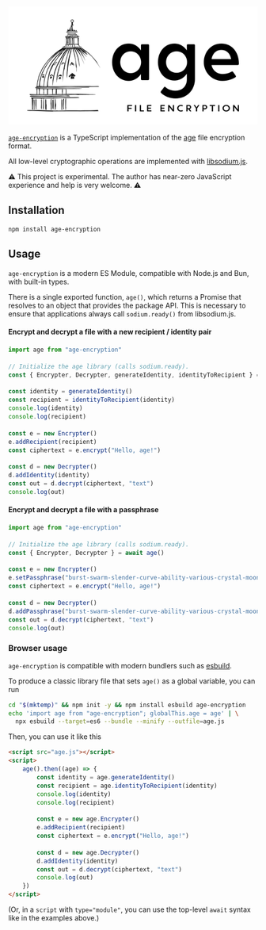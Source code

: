 <p align="center">
    <picture>
        <source media="(prefers-color-scheme: dark)" srcset="https://github.com/FiloSottile/age/blob/main/logo/logo_white.svg">
        <source media="(prefers-color-scheme: light)" srcset="https://github.com/FiloSottile/age/blob/main/logo/logo.svg">
        <img alt="The age logo, an wireframe of St. Peters dome in Rome, with the text: age, file encryption" width="600" src="https://github.com/FiloSottile/age/blob/main/logo/logo.svg">
    </picture>
</p>

[`age-encryption`](https://www.npmjs.com/package/age-encryption) is a TypeScript implementation of the
[age](https://age-encryption.org) file encryption format.

All low-level cryptographic operations are implemented with [libsodium.js](https://github.com/jedisct1/libsodium.js).

⚠️ This project is experimental. The author has near-zero JavaScript experience and help is very welcome. ⚠️

## Installation

```sh
npm install age-encryption
```

## Usage

`age-encryption` is a modern ES Module, compatible with Node.js and Bun, with built-in types.

There is a single exported function, `age()`, which returns a Promise that resolves to an object that provides the package API. This is necessary to ensure that applications always call `sodium.ready()` from libsodium.js.

#### Encrypt and decrypt a file with a new recipient / identity pair

```ts
import age from "age-encryption"

// Initialize the age library (calls sodium.ready).
const { Encrypter, Decrypter, generateIdentity, identityToRecipient } = await age()

const identity = generateIdentity()
const recipient = identityToRecipient(identity)
console.log(identity)
console.log(recipient)

const e = new Encrypter()
e.addRecipient(recipient)
const ciphertext = e.encrypt("Hello, age!")

const d = new Decrypter()
d.addIdentity(identity)
const out = d.decrypt(ciphertext, "text")
console.log(out)
```

#### Encrypt and decrypt a file with a passphrase

```ts
import age from "age-encryption"

// Initialize the age library (calls sodium.ready).
const { Encrypter, Decrypter } = await age()

const e = new Encrypter()
e.setPassphrase("burst-swarm-slender-curve-ability-various-crystal-moon-affair-three")
const ciphertext = e.encrypt("Hello, age!")

const d = new Decrypter()
d.addPassphrase("burst-swarm-slender-curve-ability-various-crystal-moon-affair-three")
const out = d.decrypt(ciphertext, "text")
console.log(out)
```

### Browser usage

`age-encryption` is compatible with modern bundlers such as [esbuild](https://esbuild.github.io/).

To produce a classic library file that sets `age()` as a global variable, you can run

```sh
cd "$(mktemp)" && npm init -y && npm install esbuild age-encryption
echo 'import age from "age-encryption"; globalThis.age = age' | \
  npx esbuild --target=es6 --bundle --minify --outfile=age.js
```

Then, you can use it like this

```html
<script src="age.js"></script>
<script>
    age().then((age) => {
        const identity = age.generateIdentity()
        const recipient = age.identityToRecipient(identity)
        console.log(identity)
        console.log(recipient)

        const e = new age.Encrypter()
        e.addRecipient(recipient)
        const ciphertext = e.encrypt("Hello, age!")

        const d = new age.Decrypter()
        d.addIdentity(identity)
        const out = d.decrypt(ciphertext, "text")
        console.log(out)
    })
</script>
```

(Or, in a `script` with `type="module"`, you can use the top-level `await` syntax like in the examples above.)
